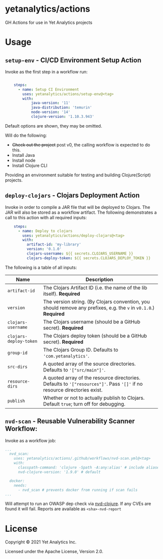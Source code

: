 # yetanalytics/actions

GH Actions for use in Yet Analytics projects

# Usage

## `setup-env` - CI/CD Environment Setup Action

Invoke as the first step in a workflow run:

``` yaml

    steps:
      - name: Setup CI Environment
        uses: yetanalytics/actions/setup-env@<tag>
        with:
            java-version: '11'
            java-distribution: 'temurin'
            node-version: '14'
            clojure-version: '1.10.3.943'

```

Default options are shown, they may be omitted.

Will do the following:

* ~~Check out the project~~ post v0, the calling workflow is expected to do this.
* Install Java
* Install node
* Install Clojure CLI

Providing an environment suitable for testing and building Clojure(Script) projects.

## `deploy-clojars` - Clojars Deployment Action

Invoke in order to compile a JAR file that will be deployed to Clojars. The JAR will also be stored as a workflow artifact. The following demonstrates a call to this action with all required inputs:

```yaml
    steps:
      - name: Deploy to clojars
        uses: yetanalytics/actions/deploy-clojars@<tag>
        with:
          artifact-id: 'my-library'
          version: '0.1.0'
          clojars-username: ${{ secrets.CLOJARS_USERNAME }}
          clojars-deploy-token: ${{ secrets.CLOJARS_DEPLOY_TOKEN }}
```

The following is a table of all inputs:

Name | Description
--- | ---
`artifact-id` | The Clojars Artifact ID (i.e. the name of the lib itself). **Required**
`version` | The version string. (By Clojars convention, you should remove any prefixes, e.g. the `v` in `v0.1.0`.) **Required**
`clojars-username` | The Clojars username (should be a GitHub secret). **Required**
`clojars-deploy-token` | The Clojars deploy token (should be a GitHub secret). **Required**
`group-id` | The Clojars Group ID. Defaults to `'com.yetanalytics'`.
`src-dirs` | A quoted array of the source directories. Defaults to `'["src/main"]'`.
`resource-dirs` | A quoted array of the resource directories. Defaults to `'["resources"]'`. Pass `'[]'` if no resource directories exist.
`publish` | Whether or not to actually publish to Clojars. Default `true`; turn off for debugging.

## `nvd-scan` - Reusable Vulnerability Scanner Workflow:

Invoke as a workflow job:

``` yaml
...
  nvd_scan:
    uses: yetanalytics/actions/.github/workflows/nvd-scan.yml@<tag>
    with:
      classpath-command: 'clojure -Spath -A:any:alias' # include aliases you want to check or omit the input
      nvd-clojure-version: '1.9.0' # default

  docker:
    needs:
      - nvd_scan # prevents docker from running if scan fails
...

```

Will attempt to run an OWASP dep check via [nvd-clojure](https://github.com/rm-hull/nvd-clojure/blob/master/README.md). If any CVEs are found it will fail. Reports are available as `<sha>-nvd-report`

# License

Copyright © 2021 Yet Analytics Inc.

Licensed under the Apache License, Version 2.0.

